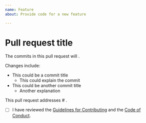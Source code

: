 ```yaml
---
name: Feature
about: Provide code for a new feature

---
```


# Pull request title

<!-- What is the purpose of this PR? -->

The commits in this pull request will <!-- summarize PR -->.

Changes include:

- This could be a commit title
  - This could explain the commit
- This could be another commit title
  - Another explanation

This pull request addresses # <!-- Reference related issues and pull requests. Type `#` and select from the list. -->.

- [ ] I have reviewed the [Guidelines for Contributing](CONTRIBUTING.md) and the [Code of Conduct](CODE_OF_CONDUCT.md).